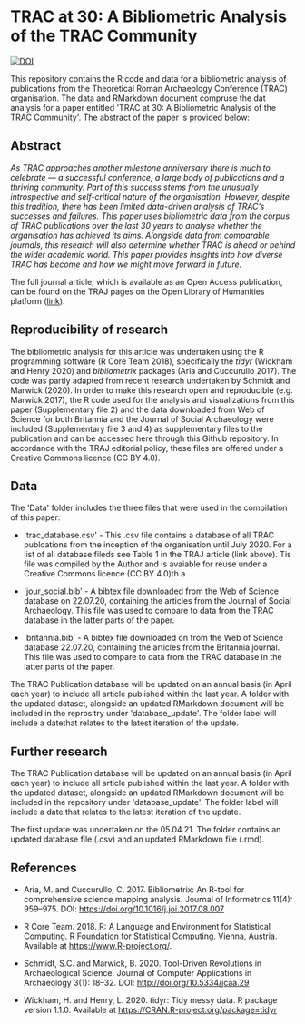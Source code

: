 # TRAC at 30: A Bibliometric Analysis of the TRAC Community

[![DOI](https://zenodo.org/badge/292529800.svg)](https://zenodo.org/badge/latestdoi/292529800)

This repository contains the R code and data for a bibliometric analysis of publications from the Theoretical Roman Archaeology Conference (TRAC) organisation. The data and RMarkdown document compruse the dat analysis for a paper entitled 'TRAC at 30: A Bibliometric Analysis of the TRAC Community'. The abstract of the paper is provided below:

## Abstract

*As TRAC approaches another milestone anniversary there is much to celebrate — a successful conference, a large body of publications and a thriving community. Part of this success stems from the unusually introspective and self-critical nature of the organisation. However, despite this tradition, there has been limited data-driven analysis of TRAC’s successes and failures. This paper uses bibliometric data from the corpus of TRAC publications over the last 30 years to analyse whether the organisation has achieved its aims. Alongside data from comparable journals, this research will also determine whether TRAC is ahead or behind the wider academic world. This paper provides insights into how diverse TRAC has become and how we might move forward in future.*

The full journal article, which is available as an Open Access publication, can be found on the TRAJ pages on the Open Library of Humanities platform ([link](https://doi.org/10.16995/traj.4344)).

## Reproducibility of research 

The bibliometric analysis for this article was undertaken using the R programming software (R Core Team 2018), specifically the *tidyr* (Wickham and Henry 2020) and *bibliometrix* packages (Aria and Cuccurullo 2017). The code was partly adapted from recent research undertaken by Schmidt and Marwick (2020). In order to make this research open and reproducible (e.g. Marwick 2017), the R code used for the analysis and visualizations from this paper (Supplementary file 2) and the data downloaded from Web of Science for both Britannia and the Journal of Social Archaeology were included (Supplementary file 3 and 4) as supplementary files to the publication and can be accessed here through this Github repository. In accordance with the TRAJ editorial policy, these files are offered under a Creative Commons licence (CC BY 4.0). 

## Data

The 'Data' folder includes the three files that were used in the compilation of this paper:

* 'trac_database.csv' - This .csv file contains a database of all TRAC publcations from the inception of the organisation until July 2020. For a list of all database fileds see Table 1 in the TRAJ article (link above). Tis file was compiled by the Author and is avaiable for reuse under a Creative Commons licence (CC BY 4.0)th a 

* 'jour_social.bib' - A bibtex file downloaded from the Web of Science database on 22.07.20, containing the articles from the Journal of Social Archaeology. This file was used to compare to data from the TRAC database in the latter parts of the paper.

* 'britannia.bib' - A bibtex file downloaded on from the Web of Science database 22.07.20, containing the articles from the Britannia journal. This file was used to compare to data from the TRAC database in the latter parts of the paper.

The TRAC Publication database will be updated on an annual basis (in April each year) to include all article published within the last year. A folder with the updated dataset, alongside an updated RMarkdown document will be included in the reprositry under 'database_update'. The folder label will include a datethat relates to the latest iteration of the update. 

## Further research

The TRAC Publication database will be updated on an annual basis (in April each year) to include all article published within the last year. A folder with the updated dataset, alongside an updated RMarkdown document will be included in the repository under 'database_update'. The folder label will include a date that relates to the latest iteration of the update. 

The first update was undertaken on the 05.04.21. The folder contains an updated database file (.csv) and an updated RMarkdown file (.rmd).

## References

* Aria, M. and Cuccurullo, C. 2017. Bibliometrix: An R-tool for comprehensive science mapping analysis. Journal of Informetrics 11(4): 959–975. DOI: https://doi.org/10.1016/j.joi.2017.08.007

* R Core Team. 2018. R: A Language and Environment for Statistical Computing. R Foundation for Statistical Computing. Vienna, Austria. Available at https://www.R-project.org/.

* Schmidt, S.C. and Marwick, B. 2020. Tool-Driven Revolutions in Archaeological Science. Journal of Computer Applications in Archaeology 3(1): 18–32. DOI: http://doi.org/10.5334/jcaa.29 

* Wickham, H. and Henry, L. 2020. tidyr: Tidy messy data. R package version 1.1.0. Available at https://CRAN.R-project.org/package=tidyr 
